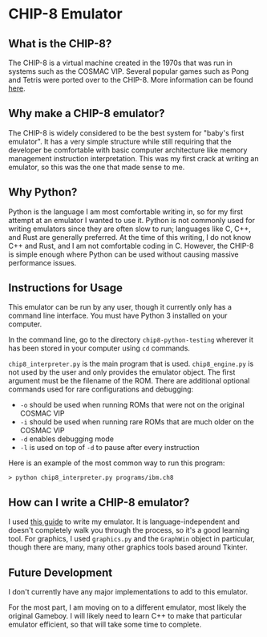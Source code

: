 # CHIP-8 Emulator

## What is the CHIP-8?

The CHIP-8 is a virtual machine created in the 1970s that was run in systems such as the COSMAC VIP. Several popular games such as Pong and Tetris were ported over to the CHIP-8. More information can be found [here](https://en.wikipedia.org/wiki/CHIP-8).

## Why make a CHIP-8 emulator?

The CHIP-8 is widely considered to be the best system for "baby's first emulator". It has a very simple structure while still requiring that the developer be comfortable with basic computer architecture like memory management instruction interpretation. This was my first crack at writing an emulator, so this was the one that made sense to me.

## Why Python?

Python is the language I am most comfortable writing in, so for my first attempt at an emulator I wanted to use it. Python is not commonly used for writing emulators since they are often slow to run; languages like C, C++, and Rust are generally preferred. At the time of this writing, I do not know C++ and Rust, and I am not comfortable coding in C. However, the CHIP-8 is simple enough where Python can be used without causing massive performance issues.

## Instructions for Usage

This emulator can be run by any user, though it currently only has a command line interface. You must have Python 3 installed on your computer.

In the command line, go to the directory `chip8-python-testing` wherever it has been stored in your computer using `cd` commands.

`chip8_interpreter.py` is the main program that is used. `chip8_engine.py` is not used by the user and only provides the emulator object. The first argument must be the filename of the ROM. There are additional optional commands used for rare configurations and debugging:

- `-o` should be used when running ROMs that were not on the original COSMAC VIP
- `-i` should be used when running rare ROMs that are much older on the COSMAC VIP
- `-d` enables debugging mode
- `-l` is used on top of `-d` to pause after every instruction

Here is an example of the most common way to run this program:
```
> python chip8_interpreter.py programs/ibm.ch8
```

## How can I write a CHIP-8 emulator?

I used [this guide](https://tobiasvl.github.io/blog/write-a-chip-8-emulator/) to write my emulator. It is language-independent and doesn't completely walk you through the process, so it's a good learning tool. For graphics, I used `graphics.py` and the `GraphWin` object in particular, though there are many, many other graphics tools based around Tkinter.

## Future Development

I don't currently have any major implementations to add to this emulator.

For the most part, I am moving on to a different emulator, most likely the original Gameboy. I will likely need to learn C++ to make that particular emulator efficient, so that will take some time to complete.
